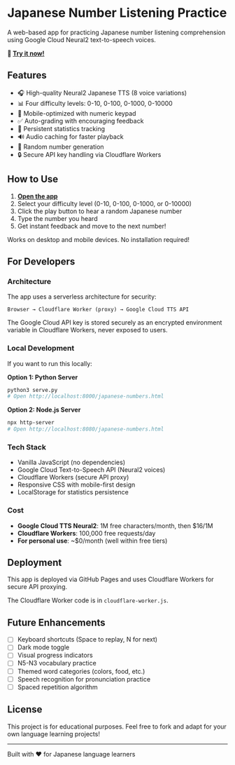 # Japanese Number Listening Practice

A web-based app for practicing Japanese number listening comprehension using Google Cloud Neural2 text-to-speech voices.

**🎯 [Try it now!](https://arwiester.github.io/japanese-listening-app/japanese-numbers.html)**

## Features

- 🎧 High-quality Neural2 Japanese TTS (8 voice variations)
- 📊 Four difficulty levels: 0-10, 0-100, 0-1000, 0-10000
- 📱 Mobile-optimized with numeric keypad
- ✅ Auto-grading with encouraging feedback
- 💾 Persistent statistics tracking
- 🔊 Audio caching for faster playback
- 🔀 Random number generation
- 🔒 Secure API key handling via Cloudflare Workers

## How to Use

1. **[Open the app](https://arwiester.github.io/japanese-listening-app/japanese-numbers.html)**
2. Select your difficulty level (0-10, 0-100, 0-1000, or 0-10000)
3. Click the play button to hear a random Japanese number
4. Type the number you heard
5. Get instant feedback and move to the next number!

Works on desktop and mobile devices. No installation required!

## For Developers

### Architecture

The app uses a serverless architecture for security:

```
Browser → Cloudflare Worker (proxy) → Google Cloud TTS API
```

The Google Cloud API key is stored securely as an encrypted environment variable in Cloudflare Workers, never exposed to users.

### Local Development

If you want to run this locally:

**Option 1: Python Server**
```bash
python3 serve.py
# Open http://localhost:8000/japanese-numbers.html
```

**Option 2: Node.js Server**
```bash
npx http-server
# Open http://localhost:8080/japanese-numbers.html
```

### Tech Stack

- Vanilla JavaScript (no dependencies)
- Google Cloud Text-to-Speech API (Neural2 voices)
- Cloudflare Workers (secure API proxy)
- Responsive CSS with mobile-first design
- LocalStorage for statistics persistence

### Cost

- **Google Cloud TTS Neural2**: 1M free characters/month, then $16/1M
- **Cloudflare Workers**: 100,000 free requests/day
- **For personal use**: ~$0/month (well within free tiers)

## Deployment

This app is deployed via GitHub Pages and uses Cloudflare Workers for secure API proxying.

The Cloudflare Worker code is in `cloudflare-worker.js`.

## Future Enhancements

- [ ] Keyboard shortcuts (Space to replay, N for next)
- [ ] Dark mode toggle
- [ ] Visual progress indicators
- [ ] N5-N3 vocabulary practice
- [ ] Themed word categories (colors, food, etc.)
- [ ] Speech recognition for pronunciation practice
- [ ] Spaced repetition algorithm

## License

This project is for educational purposes. Feel free to fork and adapt for your own language learning projects!

---

Built with ❤️ for Japanese language learners
